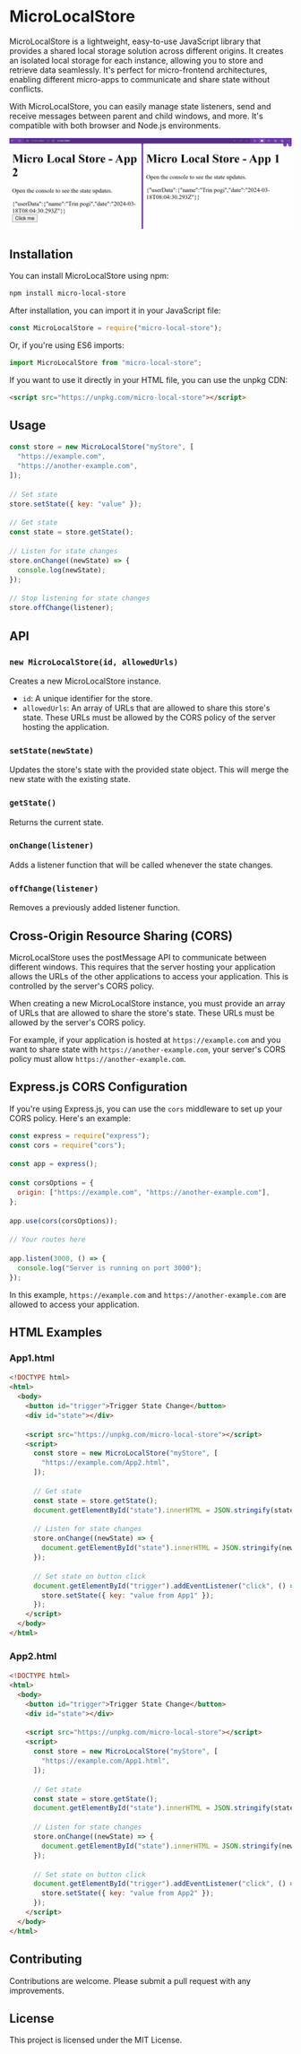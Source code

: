 # MicroLocalStore

MicroLocalStore is a lightweight, easy-to-use JavaScript library that provides a shared local storage solution across different origins. It creates an isolated local storage for each instance, allowing you to store and retrieve data seamlessly. It's perfect for micro-frontend architectures, enabling different micro-apps to communicate and share state without conflicts.

With MicroLocalStore, you can easily manage state listeners, send and receive messages between parent and child windows, and more. It's compatible with both browser and Node.js environments.

![MicroLocalStore Demo](microLocalStore.gif)

## Installation

You can install MicroLocalStore using npm:

```bash
npm install micro-local-store
```

After installation, you can import it in your JavaScript file:

```javascript
const MicroLocalStore = require("micro-local-store");
```

Or, if you're using ES6 imports:

```javascript
import MicroLocalStore from "micro-local-store";
```

If you want to use it directly in your HTML file, you can use the unpkg CDN:

```html
<script src="https://unpkg.com/micro-local-store"></script>
```

## Usage

```javascript
const store = new MicroLocalStore("myStore", [
  "https://example.com",
  "https://another-example.com",
]);

// Set state
store.setState({ key: "value" });

// Get state
const state = store.getState();

// Listen for state changes
store.onChange((newState) => {
  console.log(newState);
});

// Stop listening for state changes
store.offChange(listener);
```

## API

### `new MicroLocalStore(id, allowedUrls)`

Creates a new MicroLocalStore instance.

- `id`: A unique identifier for the store.
- `allowedUrls`: An array of URLs that are allowed to share this store's state. These URLs must be allowed by the CORS policy of the server hosting the application.

### `setState(newState)`

Updates the store's state with the provided state object. This will merge the new state with the existing state.

### `getState()`

Returns the current state.

### `onChange(listener)`

Adds a listener function that will be called whenever the state changes.

### `offChange(listener)`

Removes a previously added listener function.

## Cross-Origin Resource Sharing (CORS)

MicroLocalStore uses the postMessage API to communicate between different windows. This requires that the server hosting your application allows the URLs of the other applications to access your application. This is controlled by the server's CORS policy.

When creating a new MicroLocalStore instance, you must provide an array of URLs that are allowed to share the store's state. These URLs must be allowed by the server's CORS policy.

For example, if your application is hosted at `https://example.com` and you want to share state with `https://another-example.com`, your server's CORS policy must allow `https://another-example.com`.

## Express.js CORS Configuration

If you're using Express.js, you can use the `cors` middleware to set up your CORS policy. Here's an example:

```javascript
const express = require("express");
const cors = require("cors");

const app = express();

const corsOptions = {
  origin: ["https://example.com", "https://another-example.com"],
};

app.use(cors(corsOptions));

// Your routes here

app.listen(3000, () => {
  console.log("Server is running on port 3000");
});
```

In this example, `https://example.com` and `https://another-example.com` are allowed to access your application.

## HTML Examples

### App1.html

```html
<!DOCTYPE html>
<html>
  <body>
    <button id="trigger">Trigger State Change</button>
    <div id="state"></div>

    <script src="https://unpkg.com/micro-local-store"></script>
    <script>
      const store = new MicroLocalStore("myStore", [
        "https://example.com/App2.html",
      ]);

      // Get state
      const state = store.getState();
      document.getElementById("state").innerHTML = JSON.stringify(state);

      // Listen for state changes
      store.onChange((newState) => {
        document.getElementById("state").innerHTML = JSON.stringify(newState);
      });

      // Set state on button click
      document.getElementById("trigger").addEventListener("click", () => {
        store.setState({ key: "value from App1" });
      });
    </script>
  </body>
</html>
```

### App2.html

```html
<!DOCTYPE html>
<html>
  <body>
    <button id="trigger">Trigger State Change</button>
    <div id="state"></div>

    <script src="https://unpkg.com/micro-local-store"></script>
    <script>
      const store = new MicroLocalStore("myStore", [
        "https://example.com/App1.html",
      ]);

      // Get state
      const state = store.getState();
      document.getElementById("state").innerHTML = JSON.stringify(state);

      // Listen for state changes
      store.onChange((newState) => {
        document.getElementById("state").innerHTML = JSON.stringify(newState);
      });

      // Set state on button click
      document.getElementById("trigger").addEventListener("click", () => {
        store.setState({ key: "value from App2" });
      });
    </script>
  </body>
</html>
```

## Contributing

Contributions are welcome. Please submit a pull request with any improvements.

## License

This project is licensed under the MIT License.
